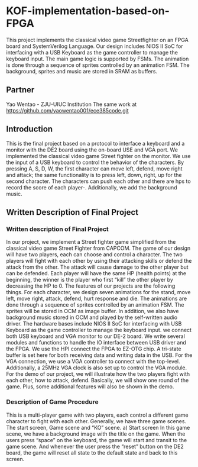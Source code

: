 # KOF-implementation-based-on-FPGA
This project implements the classical video game Streetfighter on an FPGA board and SystemVerilog Language. Our design includes NIOS II SoC for interfacing with a USB Keyboard as the game controller to manage the keyboard input. The main game logic is supported by FSMs. The animation is done through a sequence of sprites controlled by an animation FSM. The background, sprites and music are stored in SRAM as buffers.

## Partner
Yao Wentao - ZJU-UIUC Institution
The same work at https://github.com/yaowentao001/ece385code.git

## Introduction 
  This is the final project based on a protocol to interface a keyboard and a monitor with the DE2 board using the on-board USE and VGA port. We implemented the classical video game Street fighter on the monitor. We use the input of a USB keyboard to control the behavior of the characters. By pressing A, S, D, W, the first character can move left, defend, move right and attack; the same functionality is to press left, down, right, up for the second character. The characters can push each other and there are hps to record the score of each player-. Additionally, we add the background music.
## Written Description of Final Project
### Written description of Final Project 
In our project, we implement a Street fighter game simplified from the classical video game Street Fighter from CAPCOM. The game of our design will have two players, each can choose and control a character. The two players will fight with each other by using their attacking skills or defend the attack from the other. The attack will cause damage to the other player but can be defended. Each player will have the same HP (health points) at the beginning, the winner is the player who first “kill” the other player by decreasing the HP to 0. 
The features of our projects are the following things. For each character, we design seven animations for the stand, move left, move right, attack, defend, hurt response and die. The animations are done through a sequence of sprites controlled by an animation FSM. The sprites will be stored in OCM as image buffer. In addition, we also have background music stored in OCM and played by the self-written audio driver. 
The hardware bases include NIOS II SoC for interfacing with USB Keyboard as the game controller to manage the keyboard input. we connect both USB keyboard and VGA monitor to our DE-2 board. We write several modules and functions to handle the IO interface between USB driver and the FPGA. We use the HPI connect the FPGA to EZ-OTG chip. A tri-state buffer is set here for both receiving data and writing data in the USB. For the VGA connection, we use a VGA controller to connect with the top-level. Additionally, a 25MHz VGA clock is also set up to control the VGA module.
For the demo of our project, we will illustrate how the two players fight with each other, how to attack, defend. Basically, we will show one round of the game. Plus, some additional features will also be shown in the demo.
### Description of Game Procedure
This is a multi-player game with two players, each control a different game character to fight with each other. Generally, we have three game scenes. The start screen, Game scene and “KO” scene. 
a)	Start screen
In this game scene, we have a background image with the title on the game. When the users press “space” on the keyboard, the game will start and transit to the game scene. And whenever the user press the “reset” button on the DE2 board, the game will reset all state to the default state and back to this screen. 
